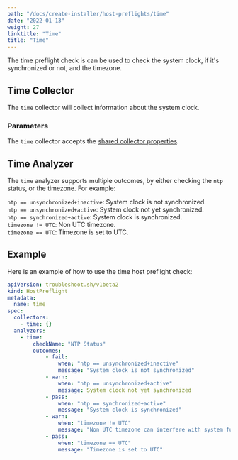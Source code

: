 ```yaml
---
path: "/docs/create-installer/host-preflights/time"
date: "2022-01-13"
weight: 27
linktitle: "Time"
title: "Time"
---
```

 
The time preflight check is can be used to check the system clock, if it's synchronized or not, and the timezone.

## Time Collector

The `time` collector will collect information about the system clock.

### Parameters

The `time` collector accepts the [shared collector properties](https://troubleshoot.sh/docs/collect/collectors/#shared-properties).

## Time Analyzer

The `time` analyzer supports multiple outcomes, by either checking the `ntp` status, or the timezone. For example:

`ntp == unsynchronized+inactive`: System clock is not synchronized.<br/>
`ntp == unsynchronized+active`: System clock not yet synchronized.<br/>
`ntp == synchronized+active`: System clock is synchronized.<br/>
`timezone != UTC`: Non UTC timezone.<br/>
`timezone == UTC`: Timezone is set to UTC.

## Example

Here is an example of how to use the time host preflight check:

```yaml
apiVersion: troubleshoot.sh/v1beta2
kind: HostPreflight
metadata:
  name: time
spec:
  collectors:
    - time: {}
  analyzers:
    - time:
        checkName: "NTP Status"
        outcomes:
            - fail:
                when: "ntp == unsynchronized+inactive"
                message: "System clock is not synchronized"
            - warn:
                when: "ntp == unsynchronized+active"
                message: System clock not yet synchronized                
            - pass:
                when: "ntp == synchronized+active"
                message: "System clock is synchronized"
            - warn: 
                when: "timezone != UTC"
                message: "Non UTC timezone can interfere with system function"
            - pass:
                when: "timezone == UTC"
                message: "Timezone is set to UTC"
```
